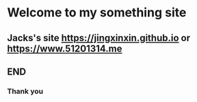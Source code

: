 # Welcome to my something site

## Jacks's site https://jingxinxin.github.io or https://www.51201314.me

## END

### Thank you
